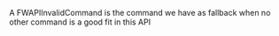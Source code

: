 A FWAPIInvalidCommand is the command we have as fallback when no other command is a good fit in this API